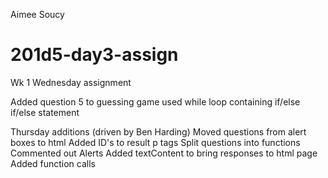 Aimee Soucy
# 201d5-day3-assign
Wk 1 Wednesday assignment

Added question 5 to guessing game
used while loop containing if/else if/else statement

Thursday additions (driven by Ben Harding)
Moved questions from alert boxes to html
Added ID's to result p tags
Split questions into functions
Commented out Alerts
Added textContent to bring responses to html page
Added function calls
